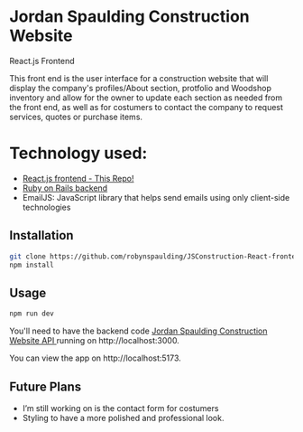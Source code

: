 # Jordan Spaulding Construction Website

React.js Frontend

This front end is the user interface for a construction website that will display the company's profiles/About section, protfolio and Woodshop inventory and allow for the owner to update each section as needed from the front end, as well as for costumers to contact the company to request services, quotes or purchase items.

# Technology used:

- <a href="https://github.com/robynspaulding/JSConstruction-React-frontend">React.js frontend - This Repo!</a>
- <a href="https://github.com/robynspaulding/JSConstruction-API">Ruby on Rails backend </a>
- EmailJS: JavaScript library that helps send emails using only client-side technologies

## Installation

```bash
git clone https://github.com/robynspaulding/JSConstruction-React-frontend.git
npm install
```

## Usage

```bash
npm run dev
```

You'll need to have the backend code <a href="https://github.com/robynspaulding/JSConstruction-API">Jordan Spaulding Construction Website API </a> running on http://localhost:3000.

You can view the app on http://localhost:5173.

## Future Plans

- I’m still working on is the contact form for costumers
- Styling to have a more polished and professional look.
